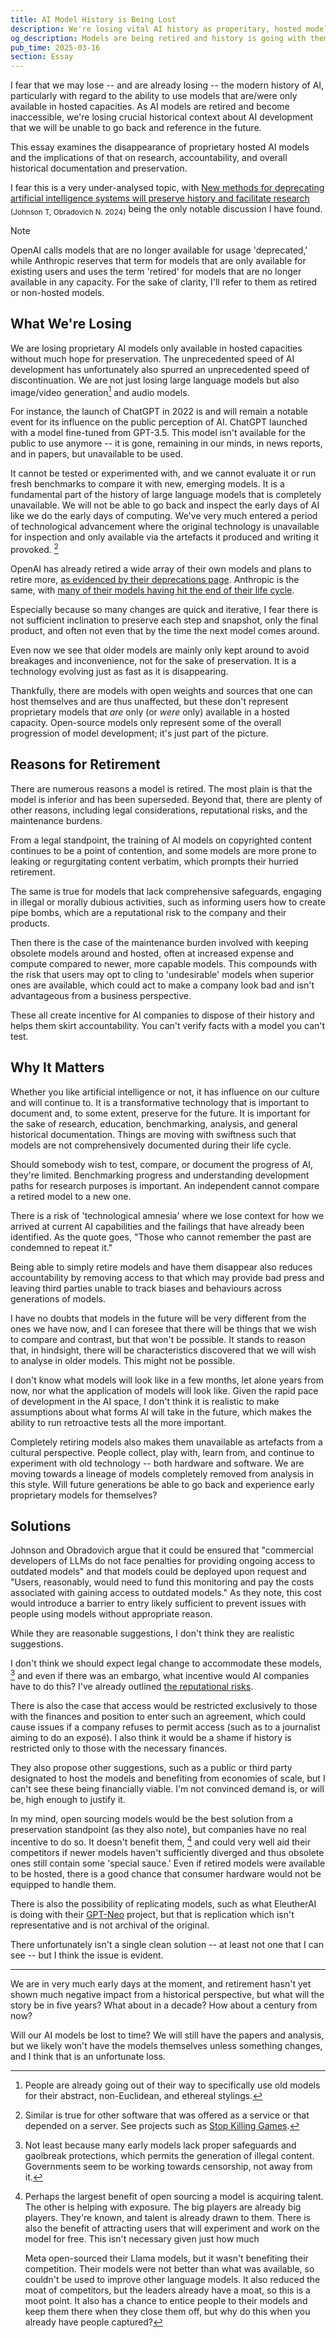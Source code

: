 ```yaml
---
title: AI Model History is Being Lost
description: We're losing vital AI history as properitary, hosted models like the original ChatGPT are retired and become completely inaccessible. This essay examines the rapid disappearance of proprietary AI systems, why preservation matters for research and accountability, and the challenges in archiving these technological milestones. A critical look at our vanishing AI heritage and what it means for future understanding of this transformative technology's development.
og_description: Models are being retired and history is going with them.
pub_time: 2025-03-16
section: Essay
---
```


I fear that we may lose -- and are already losing -- the modern history of AI, particularly with regard to the ability to use models that are/were only available in hosted capacities. As AI models are retired and become inaccessible, we're losing crucial historical context about AI development that we will be unable to go back and reference in the future.

This essay examines the disappearance of proprietary hosted AI models and the implications of that on research, accountability, and overall historical documentation and preservation.

I fear this is a very under-analysed topic, with [New methods for deprecating artificial intelligence systems will preserve history and facilitate research](https://doi.org/10.1038/s41467-024-54758-1) <sub>(Johnson T, Obradovich N. 2024)</sub> being the only notable discussion I have found.

> [!NOTE]
> OpenAI calls models that are no longer available for usage 'deprecated,' while Anthropic reserves that term for models that are only available for existing users and uses the term 'retired' for models that are no longer available in any capacity. For the sake of clarity, I'll refer to them as retired or non-hosted models.

## What We're Losing

We are losing proprietary AI models only available in hosted capacities without much hope for preservation. The unprecedented speed of AI development has unfortunately also spurred an unprecedented speed of discontinuation. We are not just losing large language models but also image/video generation[^2] and audio models.

For instance, the launch of ChatGPT in 2022 is and will remain a notable event for its influence on the public perception of AI. ChatGPT launched with a model fine-tuned from GPT-3.5. This model isn't available for the public to use anymore -- it is gone, remaining in our minds, in news reports, and in papers, but unavailable to be used.

It cannot be tested or experimented with, and we cannot evaluate it or run fresh benchmarks to compare it with new, emerging models. It is a fundamental part of the history of large language models that is completely unavailable. We will not be able to go back and inspect the early days of AI like we do the early days of computing. We've very much entered a period of technological advancement where the original technology is unavailable for inspection and only available via the artefacts it produced and writing it provoked. [^1]

OpenAI has already retired a wide array of their own models and plans to retire more, [as evidenced by their deprecations page](https://platform.openai.com/docs/deprecations). Anthropic is the same, with [many of their models having hit the end of their life cycle](https://docs.anthropic.com/en/docs/resources/model-deprecations).

Especially because so many changes are quick and iterative, I fear there is not sufficient inclination to preserve each step and snapshot, only the final product, and often not even that by the time the next model comes around.

Even now we see that older models are mainly only kept around to avoid breakages and inconvenience, not for the sake of preservation. It is a technology evolving just as fast as it is disappearing.

Thankfully, there are models with open weights and sources that one can host themselves and are thus unaffected, but these don't represent proprietary models that _are_ only (or _were_ only) available in a hosted capacity. Open-source models only represent some of the overall progression of model development; it's just part of the picture.

## Reasons for Retirement

There are numerous reasons a model is retired. The most plain is that the model is inferior and has been superseded. Beyond that, there are plenty of other reasons, including legal considerations, reputational risks, and the maintenance burdens.

From a legal standpoint, the training of AI models on copyrighted content continues to be a point of contention, and some models are more prone to leaking or regurgitating content verbatim, which prompts their hurried retirement.

The same is true for models that lack comprehensive safeguards, engaging in illegal or morally dubious activities, such as informing users how to create pipe bombs, which are a reputational risk to the company and their products.

Then there is the case of the maintenance burden involved with keeping obsolete models around and hosted, often at increased expense and compute compared to newer, more capable models. This compounds with the risk that users may opt to cling to 'undesirable' models when superior ones are available, which could act to make a company look bad and isn't advantageous from a business perspective.

These all create incentive for AI companies to dispose of their history and helps them skirt accountability. You can't verify facts with a model you can't test.

## Why It Matters

Whether you like artificial intelligence or not, it has influence on our culture and will continue to. It is a transformative technology that is important to document and, to some extent, preserve for the future. It is important for the sake of research, education, benchmarking, analysis, and general historical documentation. Things are moving with swiftness such that models are not comprehensively documented during their life cycle.

Should somebody wish to test, compare, or document the progress of AI, they're limited. Benchmarking progress and understanding development paths for research purposes is important. An independent cannot compare a retired model to a new one.

There is a risk of 'technological amnesia' where we lose context for how we arrived at current AI capabilities and the failings that have already been identified. As the quote goes, "Those who cannot remember the past are condemned to repeat it."

Being able to simply retire models and have them disappear also reduces accountability by removing access to that which may provide bad press and leaving third parties unable to track biases and behaviours across generations of models.

I have no doubts that models in the future will be very different from the ones we have now, and I can foresee that there will be things that we wish to compare and contrast, but that won't be possible. It stands to reason that, in hindsight, there will be characteristics discovered that we will wish to analyse in older models. This might not be possible.

I don't know what models will look like in a few months, let alone years from now, nor what the application of models will look like. Given the rapid pace of development in the AI space, I don't think it is realistic to make assumptions about what forms AI will take in the future, which makes the ability to run retroactive tests all the more important.

Completely retiring models also makes them unavailable as artefacts from a cultural perspective. People collect, play with, learn from, and continue to experiment with old technology -- both hardware and software. We are moving towards a lineage of models completely removed from analysis in this style. Will future generations be able to go back and experience early proprietary models for themselves?

## Solutions

Johnson and Obradovich argue that it could be ensured that "commercial developers of LLMs do not face penalties for providing ongoing access to outdated models" and that models could be deployed upon request and "Users, reasonably, would need to fund this monitoring and pay the costs associated with gaining access to outdated models." As they note, this cost would introduce a barrier to entry likely sufficient to prevent issues with people using models without appropriate reason.

While they are reasonable suggestions, I don't think they are realistic suggestions.

I don't think we should expect legal change to accommodate these models, [^3] and even if there was an embargo, what incentive would AI companies have to do this? I've already outlined [the reputational risks](#reasons-for-retirement).

There is also the case that access would be restricted exclusively to those with the finances and position to enter such an agreement, which could cause issues if a company refuses to permit access (such as to a journalist aiming to do an exposé). I also think it would be a shame if history is restricted only to those with the necessary finances.

They also propose other suggestions, such as a public or third party designated to host the models and benefiting from economies of scale, but I can't see these being financially viable. I'm not convinced demand is, or will be, high enough to justify it.

In my mind, open sourcing models would be the best solution from a preservation standpoint (as they also note), but companies have no real incentive to do so. It doesn't benefit them, [^4] and could very well aid their competitors if newer models haven't sufficiently diverged and thus obsolete ones still contain some 'special sauce.' Even if retired models were available to be hosted, there is a good chance that consumer hardware would not be equipped to handle them.

There is also the possibility of replicating models, such as what EleutherAI is doing with their [GPT-Neo](https://researcher2.eleuther.ai/projects/gpt-neo/) project, but that is replication which isn't representative and is not archival of the original.

There unfortunately isn't a single clean solution -- at least not one that I can see -- but I think the issue is evident.

---

We are in very much early days at the moment, and retirement hasn't yet shown much negative impact from a historical perspective, but what will the story be in five years? What about in a decade? How about a century from now?

Will our AI models be lost to time? We will still have the papers and analysis, but we likely won't have the models themselves unless something changes, and I think that is an unfortunate loss.

[^1]: Similar is true for other software that was offered as a service or that depended on a server. See projects such as [Stop Killing Games](https://www.stopkillinggames.com).

[^2]: People are already going out of their way to specifically use old models for their abstract, non-Euclidean, and ethereal stylings.

[^3]: Not least because many early models lack proper safeguards and gaolbreak protections, which permits the generation of illegal content. Governments seem to be working towards censorship, not away from it.

[^4]:
    Perhaps the largest benefit of open sourcing a model is acquiring talent. The other is helping with exposure. The big players are already big players. They're known, and talent is already drawn to them. There is also the benefit of attracting users that will experiment and work on the model for free. This isn't necessary given just how much

    Meta open-sourced their Llama models, but it wasn't benefiting their competition. Their models were not better than what was available, so couldn't be used to improve other language models. It also reduced the moat of competitors, but the leaders already have a moat, so this is a moot point. It also has a chance to entice people to their models and keep them there when they close them off, but why do this when you already have people captured?
